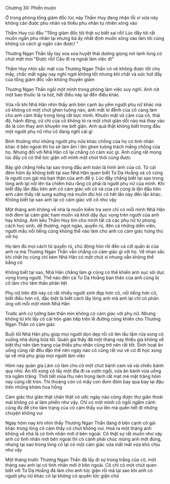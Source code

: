 




Chương 30: Phiền muộn


Ở trong phòng tổng giám đốc lúc này Thẩm Huy đang nhận lỗi vì vừa nãy không cản được phu nhân và thiếu phu nhân tự nhiên xông vào

Thẩm Huy cúi đầu "Tổng giám đốc tôi thật sự biết sai rồi! Lúc đấy tôi rất muốn ngăn phu nhân lại nhưng bà ấy nhất định muốn xông vào làm tôi cũng không có cách gì ngăn cản được! "

Thương Ngạn Thần lấy tay xoa xoa huyệt thái dương giọng nói lạnh lùng có chút mệt mỏi "Được rồi! Cậu đi ra ngoài làm việc đi"

Thẩm Huy nhìn sắc mặt của Thương Ngạn Thần có vẻ không được tốt cho mấy, chắc mất ngày nay nghỉ ngơi không tốt nhưng khí chất và sức hút đấy của tổng giám đốc vẫn không thuyên giảm

Thương Ngạn Thần ngồi một mình trong phòng làm việc suy nghĩ. Anh rút một bao thuốc lá ra hút, hết điếu này lại đến điếu khác

Vừa rồi khi Nhã Hân nhìn thấy anh bên cạnh âu yếm người phụ nữ khác mà cô không có một chút ghen tuông nào, ánh mắt lơ đễnh của cô càng làm cho anh cảm thấy trong lòng rất bực mình. Khuôn mặt vô cảm của cô, thái độ, hành động, cử chỉ của cô không tỏ ra một chút giận dỗi nào mà thay vào đó là còn thay anh khuyên mẹ bớt giận. Anh quả thật không biết trong đầu một người phụ nữ như cô đang nghĩ cái gì

Bình thường như những người phụ nữa khác chồng của họ có tình nhân khác ở bên ngoài thì họ sẽ làm ầm ĩ lên ghen tuông trách mắng chồng của họ. Nhưng đối với Nhã Hân cô lại chẳng có cảm xúc gì. Anh cũng rất mong lúc đấy cô có thể tức giận với mình một chút thôi cũng được

Bây giờ chẳng hiểu tại sao trong đầu anh toàn là hình ảnh của cô. Từ cái đêm hôm ấy không biết tại sao Nhã Hân quen biết Tư Dạ Hoẵng và cô cũng là người con gái mà bạn thân của anh để ý. Lúc đấy chẳng biết tại sao trong lòng anh lại nổi lên tia chiếm hữu rằng cô phải là người phụ nữ của mình. Khi biết đấy lần đầu tiên anh có cảm giác với cô và của cô cũng là lần đầu tiên anh cảm thấy rất sung sướng mà muốn đòi hỏi cô hết lần này đến lần khác. Không biết tại sao anh lại có cảm giác với cô như vậy

Một tháng anh không về nhà là muốn kiểm tra xem chỉ có mỗi mình Nhã Hân mới đem lại cảm giác ham muốn và khơi dậy dục vọng trên người của anh hay không. Anh kêu Thẩm Huy tìm cho mình tất cả các phụ nữ từ phong cách học sinh, dễ thương, ngọt ngào, quyến rũ, đên cả những diễn viên, người mẫu nổi tiếng cũng không thể nào làm cho anh có cảm giác hứng thú với họ

Họ làm đủ mọi cách từ quyến rũ, chủ động hôn rồi đến cả cởi quần ái của anh ra mà Thương Ngạn Thần vẫn chẳng có cảm giác gì với họ. Về nhan sắc khí chất họ cũng chỉ kém Nhã Hân có một chút xí nhưng vẫn không thể bằng cô

Không biết tại sao, Nhã Hân chẳng làm gì cũng có thể khiến anh sục sôi dục vọng trong người. Thể nào đến cả Tư Dạ Hoằng bạn thân của anh cũng bị cô làm cho tâm thần phân liệt

Phụ nữ trên đời này có rất nhiều người xinh đẹp hơn cô, nổi tiếng hơn cô, biết điều hơn cô, đặc biệt là biết cách lấy lòng anh mà anh lại chỉ có phản ứng với mỗi một mình Nhã Hân

Trước anh cứ tưởng bản thân mìn không có cảm giác với phụ nữ. Nhưng không từ khi lấy cô cái hôn gián tiếp trên lễ đường cũng khiến cho Thương Ngạn Thần có cảm giác

Buổi tối Nhã Hân phụ giúp mọi người dọn dẹp rồi cô lên lầu tắm rửa xong cô xuống nhà dùng bữa tối. Quản gia thấy đã một tháng nay thiếu gia không về biệt thự nên tâm trạng của thiếu phu nhân cũng trở nên rất tốt. Sinh hoạt ăn uống cũng rất đều đặn thế nên ngày nào cô cũng rất vui vẻ cứ đi học xong lại về nhà phụ giúp mọi người làm việc

Hôm nay quản gia Lâm có làm cho cô một chút bánh cam và vài chiếc bánh quy nhỏ. Ăn tối xong cô lấy một đĩa đi ra vườn ngồi, vừa ăn bánh vừa uống trà ngắm trăng. Thời tiết mùa thu nên trong lành rất mát mẻ mặt trăng hôm nay cũng rất tròn. Thi thoảng còn có mấy con đom đóm bay qua bay lại đậu trên những khóm hoa hồng

Cảm giác thư giãn thật chân thật cô ước ngày nào cũng được thư giãn thoải mái không có ai làm phiền như vậy. Chỉ có một mình cô ngồi ngắm cảnh cũng đủ để cho tâm trạng của cô cảm thấy vui lên mà quên hết đi những chuyện không vui

Ngày hôm nay khi nhìn thấy Thương Ngạn Thần đang ở bên cạnh cô gái khác trong lòng cô cảm thấy có chút không vui. Hoá ra một tháng anh không về nhà là có tình nhân mới ở bên ngoài. Cô thật sự rất muốn như vậy anh có tình nhân mới bên ngoài thì cô cành phải chúc mừng anh mới đúng, nhưng tại sao trong lòng cô lại có một cảm giác vừa mất mát vừa khó chịu như vậy

Một tháng trước Thương Ngạn Thần đã lấy đi sự trong trắng của cô, một tháng sau anh lại có tình nhân mới ở bên ngoài. Cô chỉ có một chút quen biết với Tư Dạ Hoằng đã làm cho anh tức giận rồi mà tại sao khi anh có người phụ nữ khác cô lại không có quyền tức giận chứ




